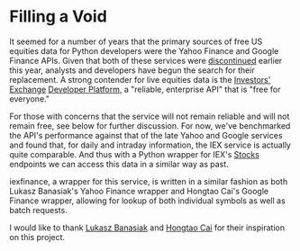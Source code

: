 # Filling a Void

It seemed for a number of years that the primary sources of free US equities data for Python developers were the Yahoo Finance and Google Finance APIs. Given that both of these services were [discontinued](https://forums.yahoo.net/t5/Yahoo-Finance-help/Is-Yahoo-Finance-API-broken/td-p/250503) earlier this year, analysts and developers have begun the search for their replacement. A strong contender for live equities data is the [Investors' Exchange](https://iextrading.com) [Developer Platform](https://iextrading.com/developer), a "reliable, enterprise API" that is "free for everyone." 

For those with concerns that the service will not remain reliable and will not remain free, see below for further discussion. For now, we've benchmarked the API's performance against that of the late Yahoo and Google services and found that, for daily and intraday information, the IEX service is actually quite comparable. And thus with a Python wrapper for IEX's [Stocks](https://iextrading.com/developer/docs/#stocks) endpoints we can access this data in a similar way as past. 

iexfinance, a wrapper for this service, is written in a similar fashion as both Lukasz Banasiak's Yahoo Finance wrapper and Hongtao Cai's Google Finance wrapper, allowing for lookup of both individual symbols as well as batch requests. 

I would like to thank [Lukasz Banasiak](https://github.com/lukaszbanasiak) and [Hongtao Cai](https://github.com/hongtaocai) for their inspiration on this project. 
